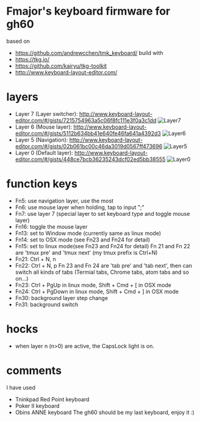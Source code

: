 # Fmajor's keyboard firmware for gh60
based on
* https://github.com/andrewcchen/tmk_keyboard/
build with
* https://tkg.io/
* https://github.com/kairyu/tkg-toolkit
* http://www.keyboard-layout-editor.com/
# layers
* Layer 7 (Layer switcher): http://www.keyboard-layout-editor.com/#/gists/7215754963a5c06f8fc111e3f0a3c1dd
![Layer7]('./layer7.png')
* Layer 6 (Mouse layer): http://www.keyboard-layout-editor.com/#/gists/5112b634bb41e640fe46fa641a4392d3
![Layer6]('./layer6.png')
* Layer 5 (Navigation): http://www.keyboard-layout-editor.com/#/gists/02b061bc00c46da3019d0567ff473696
![Layer5]('./layer5.png')
* Layer 0 (Default layer): http://www.keyboard-layout-editor.com/#/gists/448ce7bcb36235243dcf02ed5bb38555
![Layer0]('./layer0.png')
# function keys
*  Fn5: use navigation layer, use the most
*  Fn6: use mouse layer when holding, tap to input ";"
*  Fn7: use layer 7 (special layer to set keyboard type and toggle mouse layer)
* Fn16: toggle the mouse layer
* Fn13: set to Window mode (currently same as linux mode)
* Fn14: set to OSX mode (see Fn23 and Fn24 for detail)
* Fn15: set to linux mode(see Fn23 and Fn24 for detail)
Fn 21 and Fn 22 are 'tmux pre' and 'tmux next' (my tmux prefix is Ctrl+N)
* Fn21: Ctrl + N, n
* Fn22: Ctrl + N, p
Fn 23 and Fn 24 are 'tab pre' and 'tab next', then can switch all kinds of tabs (Termial tabs, Chrome tabs, atom tabs and so on...)
* Fn23: Ctrl + PgUp in linux mode, Shift + Cmd + [ in OSX mode
* Fn24: Ctrl + PgDown in linux mode, Shift + Cmd + ] in OSX mode
* Fn30: background layer step change
* Fn31: background switch
# hocks
* when layer n (n>0) are active, the CapsLock light is on.
# comments
I have used
* Tninkpad Red Point keyboard
* Poker II keyboard
* Obins ANNE keyboard
The gh60 should be my last keyboard, enjoy it :)
